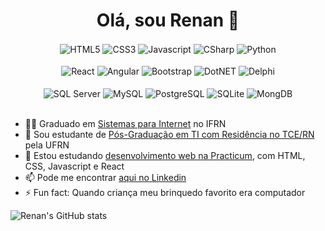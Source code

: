 <h1 align="center">
  Olá, sou Renan 👋
</h1>

<div align="center">
<div style="display: inline_block">
  <img align="center" alt="HTML5" src="https://img.shields.io/badge/HTML5-E34F26?style=for-the-badge&logo=html5&logoColor=white" />
  <img align="center" alt="CSS3"src="https://img.shields.io/badge/CSS3-1572B6?style=for-the-badge&logo=css3&logoColor=white" />
  <img align="center" alt="Javascript" src="https://img.shields.io/badge/JavaScript-F7DF1E?style=for-the-badge&logo=javascript&logoColor=black" />
  <img align="center" alt="CSharp" src="https://img.shields.io/badge/C%23-239120?style=for-the-badge&logo=c-sharp&logoColor=white" />
  <img align="center" alt="Python" src="https://img.shields.io/badge/Python-14354C?style=for-the-badge&logo=python&logoColor=white" />
  </div><br/> 
  <div style="display: inline_block">
  <img align="center" alt="React" src="https://img.shields.io/badge/React-20232A?style=for-the-badge&logo=react&logoColor=61DAFB" />
  <img align="center" alt="Angular"src="https://img.shields.io/badge/Angular-DD0031?style=for-the-badge&logo=angular&logoColor=white" />
  <img align="center" alt="Bootstrap" src="https://img.shields.io/badge/Bootstrap-563D7C?style=for-the-badge&logo=bootstrap&logoColor=white" />
  <img align="center" alt="DotNET" src="https://img.shields.io/badge/.NET-512BD4.svg?style=for-the-badge&logo=dotnet&logoColor=white" />
  <img align="center" alt="Delphi" src="https://img.shields.io/badge/Delphi-EE1F35.svg?style=for-the-badge&logo=Delphi&logoColor=white" />
  </div><br/> 
  <div style="display: inline_block">
  <img align="center" alt="SQL Server" src="https://img.shields.io/badge/Microsoft%20SQL%20Server-CC2927.svg?style=for-the-badge&logo=Microsoft-SQL-Server&logoColor=white" />
  <img align="center" alt="MySQL"src="https://img.shields.io/badge/MySQL-4479A1.svg?style=for-the-badge&logo=MySQL&logoColor=white" />
  <img align="center" alt="PostgreSQL" src="https://img.shields.io/badge/PostgreSQL-4169E1.svg?style=for-the-badge&logo=PostgreSQL&logoColor=white" />
  <img align="center" alt="SQLite" src="https://img.shields.io/badge/SQLite-003B57.svg?style=for-the-badge&logo=SQLite&logoColor=white" />
  <img align="center" alt="MongDB" src="https://img.shields.io/badge/MongoDB-47A248.svg?style=for-the-badge&logo=MongoDB&logoColor=white" />
  </div><br/>  
</div>

- 👨‍🎓 Graduado em [Sistemas para Internet](https://portal.ifrn.edu.br/cursos/superiores/graduacao/tecnologia-em-sistemas-para-internet/) no IFRN
- 🔭 Sou estudante de [Pós-Graduação em TI com Residência no TCE/RN](https://www.tce.rn.gov.br/Noticias/NoticiaDetalhada/4223#gsc.tab=0) pela UFRN
- 🌱 Estou estudando [desenvolvimento web na Practicum](https://practicum.com/pt-bra/web/), com HTML, CSS, Javascript e React
- 📫 Pode me encontrar [aqui no Linkedin](https://www.linkedin.com/in/renan-lima-b57057211/)
- ⚡ Fun fact: Quando criança meu brinquedo favorito era computador

![Renan's GitHub stats](https://github-readme-stats.vercel.app/api?username=renanl23&count_private=true&theme=radical)
